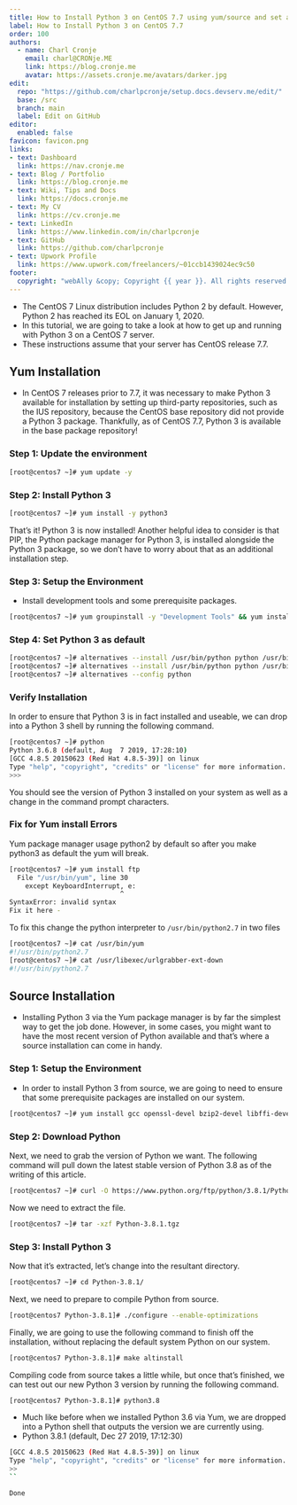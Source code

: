 ```yaml
---
title: How to Install Python 3 on CentOS 7.7 using yum/source and set as Default
label: How to Install Python 3 on CentOS 7.7
order: 100
authors:
  - name: Charl Cronje
    email: charl@CRONje.ME
    link: https://blog.cronje.me
    avatar: https://assets.cronje.me/avatars/darker.jpg
edit:
  repo: "https://github.com/charlpcronje/setup.docs.devserv.me/edit/"
  base: /src
  branch: main
  label: Edit on GitHub
editor:
  enabled: false
favicon: favicon.png
links:
- text: Dashboard
  link: https://nav.cronje.me
- text: Blog / Portfolio
  link: https://blog.cronje.me
- text: Wiki, Tips and Docs 
  link: https://docs.cronje.me
- text: My CV
  link: https://cv.cronje.me
- text: LinkedIn
  link: https://www.linkedin.com/in/charlpcronje
- text: GitHub
  link: https://github.com/charlpcronje
- text: Upwork Profile
  link: https://www.upwork.com/freelancers/~01ccb1439024ec9c50
footer:
  copyright: "webAlly &copy; Copyright {{ year }}. All rights reserved."
---
```

<script type="text/javascript">(function(w,s){var e=document.createElement("script");e.type="text/javascript";e.async=true;e.src="https://cdn.pagesense.io/js/webally/f2527eebee974243853bcd47b32631f4.js";var x=document.getElementsByTagName("script")[0];x.parentNode.insertBefore(e,x);})(window,"script");</script>


- The CentOS 7 Linux distribution includes Python 2 by default. However, Python 2 has reached its EOL on January 1, 2020.
- In this tutorial, we are going to take a look at how to get up and running with Python 3 on a CentOS 7 server.
- These instructions assume that your server has CentOS release 7.7.

## Yum Installation

- In CentOS 7 releases prior to 7.7, it was necessary to make Python 3 available for installation by setting up third-party repositories, such as the IUS repository, because the CentOS base repository did not provide a Python 3 package. Thankfully, as of CentOS 7.7, Python 3 is available in the base package repository!

### Step 1: Update the environment

```sh
[root@centos7 ~]# yum update -y

```

### Step 2: Install Python 3

```sh
[root@centos7 ~]# yum install -y python3
```

That’s it! Python 3 is now installed! Another helpful idea to consider is that PIP, the Python package manager for Python 3, is installed alongside the Python 3 package, so we don’t have to worry about that as an additional installation step.

### Step 3: Setup the Environment

- Install development tools and some prerequisite packages.

```sh
[root@centos7 ~]# yum groupinstall -y "Development Tools" && yum install gcc openssl-devel bzip2-devel libffi-devel -y
```

### Step 4: Set Python 3 as default

```sh
[root@centos7 ~]# alternatives --install /usr/bin/python python /usr/bin/python2 50
[root@centos7 ~]# alternatives --install /usr/bin/python python /usr/bin/python3.6 60
[root@centos7 ~]# alternatives --config python
```

### Verify Installation

In order to ensure that Python 3 is in fact installed and useable, we can drop into a Python 3 shell by running the following command.

```sh
[root@centos7 ~]# python
Python 3.6.8 (default, Aug  7 2019, 17:28:10) 
[GCC 4.8.5 20150623 (Red Hat 4.8.5-39)] on linux
Type "help", "copyright", "credits" or "license" for more information.
>>>
```
You should see the version of Python 3 installed on your system as well as a change in the command prompt characters.

### Fix for Yum install Errors

Yum package manager usage python2 by default so after you make python3 as default the yum will break.

```sh
[root@centos7 ~]# yum install ftp
  File "/usr/bin/yum", line 30
    except KeyboardInterrupt, e:
                            ^
SyntaxError: invalid syntax
Fix it here -
```

To fix this change the python interpreter to `/usr/bin/python2.7` in two files

```sh
[root@centos7 ~]# cat /usr/bin/yum
#!/usr/bin/python2.7
[root@centos7 ~]# cat /usr/libexec/urlgrabber-ext-down
#!/usr/bin/python2.7
```

## Source Installation

- Installing Python 3 via the Yum package manager is by far the simplest way to get the job done. However, in some cases, you might want to have the most recent version of Python available and that’s where a source installation can come in handy.

### Step 1: Setup the Environment
- In order to install Python 3 from source, we are going to need to ensure that some prerequisite packages are installed on our system.

```sh
[root@centos7 ~]# yum install gcc openssl-devel bzip2-devel libffi-devel -y
```

### Step 2: Download Python

Next, we need to grab the version of Python we want. The following command will pull down the latest stable version of Python 3.8 as of the writing of this article.

```sh
[root@centos7 ~]# curl -O https://www.python.org/ftp/python/3.8.1/Python-3.8.1.tgz
```

Now we need to extract the file.

```sh
[root@centos7 ~]# tar -xzf Python-3.8.1.tgz
```

### Step 3: Install Python 3

Now that it’s extracted, let’s change into the resultant directory.

```sh
[root@centos7 ~]# cd Python-3.8.1/
```

Next, we need to prepare to compile Python from source.

```sh
[root@centos7 Python-3.8.1]# ./configure --enable-optimizations
```

Finally, we are going to use the following command to finish off the installation, without replacing the default system Python on our system.

```sh
[root@centos7 Python-3.8.1]# make altinstall
```

Compiling code from source takes a little while, but once that’s finished, we can test out our new Python 3 version by running the following command.

```sh
[root@centos7 Python-3.8.1]# python3.8
```

- Much like before when we installed Python 3.6 via Yum, we are dropped into a Python shell that outputs the version we are currently using.
- Python 3.8.1 (default, Dec 27 2019, 17:12:30)

```sh
[GCC 4.8.5 20150623 (Red Hat 4.8.5-39)] on linux
Type "help", "copyright", "credits" or "license" for more information.
>>
``

Done